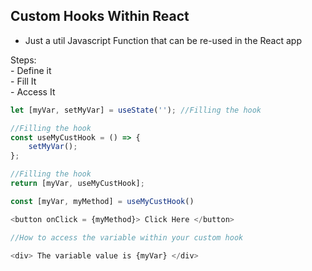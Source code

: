 ## Custom Hooks Within React

- Just a util Javascript Function that can be re-used in the React app

Steps: <br />
    - Define it <br />
    - Fill It <br />
    - Access It <br />


```js
let [myVar, setMyVar] = useState(''); //Filling the hook

//Filling the hook
const useMyCustHook = () => {
    setMyVar();
};

//Filling the hook
return [myVar, useMyCustHook];

const [myVar, myMethod] = useMyCustHook()

<button onClick = {myMethod}> Click Here </button>

//How to access the variable within your custom hook

<div> The variable value is {myVar} </div>
```
